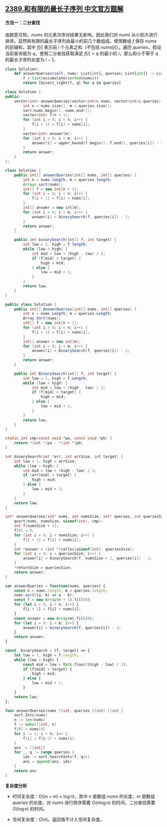 ## [2389.和有限的最长子序列 中文官方题解](https://leetcode.cn/problems/longest-subsequence-with-limited-sum/solutions/100000/he-you-xian-de-zui-chang-zi-xu-lie-by-le-xqox)

#### 方法一：二分查找

由题意可知，$\textit{nums}$ 的元素次序对结果无影响，因此我们对 $\textit{nums}$ 从小到大进行排序。显然和有限的最长子序列由最小的前几个数组成。使用数组 $f$ 保存 $\textit{nums}$ 的前缀和，其中 $f[i]$ 表示前 $i$ 个元素之和（不包括 $\textit{nums}[i]$）。遍历 $\textit{queries}$，假设当前查询值为 $q$，使用二分查找获取满足 $f[i] \gt q$ 的最小的 $i$，那么和小于等于 $q$ 的最长子序列长度为 $i-1$。

```Python [sol1-Python3]
class Solution:
    def answerQueries(self, nums: List[int], queries: List[int]) -> List[int]:
        f = list(accumulate(sorted(nums)))
        return [bisect_right(f, q) for q in queries]
```

```C++ [sol1-C++]
class Solution {
public:
    vector<int> answerQueries(vector<int>& nums, vector<int>& queries) {
        int n = nums.size(), m = queries.size();
        sort(nums.begin(), nums.end());
        vector<int> f(n + 1);
        for (int i = 0; i < n; i++) {
            f[i + 1] = f[i] + nums[i];
        }
        vector<int> answer(m);
        for (int i = 0; i < m; i++) {
            answer[i] = upper_bound(f.begin(), f.end(), queries[i]) - f.begin() - 1;
        }
        return answer;
    }
};
```

```Java [sol1-Java]
class Solution {
    public int[] answerQueries(int[] nums, int[] queries) {
        int n = nums.length, m = queries.length;
        Arrays.sort(nums);
        int[] f = new int[n + 1];
        for (int i = 0; i < n; i++) {
            f[i + 1] = f[i] + nums[i];
        }
        int[] answer = new int[m];
        for (int i = 0; i < m; i++) {
            answer[i] = binarySearch(f, queries[i]) - 1;
        }
        return answer;
    }

    public int binarySearch(int[] f, int target) {
        int low = 1, high = f.length;
        while (low < high) {
            int mid = low + (high - low) / 2;
            if (f[mid] > target) {
                high = mid;
            } else {
                low = mid + 1;
            }
        }
        return low;
    }
}
```

```C# [sol1-C#]
public class Solution {
    public int[] AnswerQueries(int[] nums, int[] queries) {
        int n = nums.Length, m = queries.Length;
        Array.Sort(nums);
        int[] f = new int[n + 1];
        for (int i = 0; i < n; i++) {
            f[i + 1] = f[i] + nums[i];
        }
        int[] answer = new int[m];
        for (int i = 0; i < m; i++) {
            answer[i] = BinarySearch(f, queries[i]) - 1;
        }
        return answer;
    }

    public int BinarySearch(int[] f, int target) {
        int low = 1, high = f.Length;
        while (low < high) {
            int mid = low + (high - low) / 2;
            if (f[mid] > target) {
                high = mid;
            } else {
                low = mid + 1;
            }
        }
        return low;
    }
}
```

```C [sol1-C]
static int cmp(const void *pa, const void *pb) {
    return *(int *)pa - *(int *)pb;
}

int binarySearch(int *arr, int arrSize, int target) {
    int low = 1, high = arrSize;
    while (low < high) {
        int mid = low + (high - low) / 2;
        if (arr[mid] > target) {
            high = mid;
        } else {
            low = mid + 1;
        }
    }
    return low;
}

int* answerQueries(int* nums, int numsSize, int* queries, int queriesSize, int* returnSize) {
    qsort(nums, numsSize, sizeof(int), cmp);
    int f[numsSize + 1];
    f[0] = 0;
    for (int i = 0; i < numsSize; i++) {
        f[i + 1] = f[i] + nums[i];
    }
    int *answer = (int *)calloc(sizeof(int), queriesSize);
    for (int i = 0; i < queriesSize; i++) {
        answer[i] = binarySearch(f, numsSize + 1, queries[i]) - 1;
    }
    *returnSize = queriesSize;
    return answer;
}
```

```JavaScript [sol1-JavaScript]
var answerQueries = function(nums, queries) {
    const n = nums.length, m = queries.length;
    nums.sort((a, b) => a - b);
    const f = new Array(n + 1).fill(0);
    for (let i = 0; i < n; i++) {
        f[i + 1] = f[i] + nums[i];
    }
    const answer = new Array(m).fill(0);
    for (let i = 0; i < m; i++) {
        answer[i] = binarySearch(f, queries[i]) - 1;
    }
    return answer;
}

const  binarySearch = (f, target) => {
    let low = 1, high = f.length;
    while (low < high) {
        const mid = low + Math.floor((high - low) / 2);
        if (f[mid] > target) {
            high = mid;
        } else {
            low = mid + 1;
        }
    }
    return low;
};
```

```go [sol1-Golang]
func answerQueries(nums []int, queries []int) []int {
    sort.Ints(nums)
    n := len(nums)
    f := make([]int, n)
    f[0] = nums[0]
    for i := 1; i < n; i++ {
        f[i] = f[i-1] + nums[i]
    }
    ans := []int{}
    for _, q := range queries {
        idx := sort.SearchInts(f, q+1)
        ans = append(ans, idx)
    }
    return ans
}
```

**复杂度分析**

+ 时间复杂度：$O \big ( (n + m) \times \log n \big )$，其中 $n$ 是数组 $\textit{nums}$ 的长度，$m$ 是数组 $\textit{queries}$ 的长度。对 $\textit{nums}$ 进行排序需要 $O(n \log n)$ 的时间，二分查找需要 $O(\log n)$ 的时间。

+ 空间复杂度：$O(n)$。返回值不计入空间复杂度。